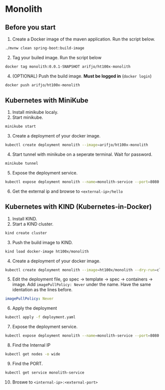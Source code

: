# Monolith

## Before you start
1. Create a Docker image of the maven application. Run the script below.
```bash
./mvnw clean spring-boot:build-image
```
2. Tag your builed image. Run the script below
```bash
docker tag monolith:0.0.1-SNAPSHOT arifjo/ht100x-monolith 
```
4. (OPTIONAL) Push the build image. **Must be logged in** (`docker login`)
```bash
docker push arifjo/ht100x-monolith
```

## Kubernetes with MiniKube
1. Install minikube localy.
2. Start minikube.
```bash
minikube start
```
3. Create a deployment of your docker image.
```bash
kubectl create deployment monolith --image=arifjo/ht100x-monolith
```
4. Start tunnel with minikube on a seperate terminal. Wait for password.
```bash
minikube tunnel
```
5. Expose the deployment service.
```bash
kubectl expose deployment monolith --name=monolith-service --port=8080 --target-port=8080 --type=LoadBalancer
```
6. Get the external ip and browse to `<external-ip>/hello`


## Kubernetes with KIND (Kubernetes-in-Docker)
1. Install KIND.
2. Start a KIND cluster.
```bash
kind create cluster
```
3. Push the build image to KIND.
```bash
kind load docker-image ht100x/monolith
```
4. Create a deployment of your docker image.
```bash
kubectl create deployment monolith --image=ht100x/monolith --dry-run=client -o=yaml > deployment.yaml
```
5. Edit the deployment file, go spec -> template -> spec -> containers -> image. Add `imagePullPolicy: Never` under the name. Have the same identation as the lines before.
```yaml
imagePullPolicy: Never
```
6. Apply the deployment
```bash
kubectl apply -f deployment.yaml
```
7. Expose the deployment service.
```bash
kubectl expose deployment monolith --name=monolith-service --port=8080 --target-port=8080 --type=NodePort
```
8. Find the Internal IP
```bash
kubectl get nodes -o wide
```
9. Find the PORT.
```bash
kubectl get service monolith-service
```
10. Broswe to `<internal-ip>:<external-port>`
